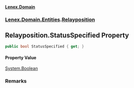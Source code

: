 #### [Lenex.Domain](index.md 'index')
### [Lenex.Domain.Entities](Lenex.Domain.Entities.md 'Lenex.Domain.Entities').[Relayposition](Lenex.Domain.Entities.Relayposition.md 'Lenex.Domain.Entities.Relayposition')

## Relayposition.StatusSpecified Property

```csharp
public bool StatusSpecified { get; }
```

#### Property Value
[System.Boolean](https://docs.microsoft.com/en-us/dotnet/api/System.Boolean 'System.Boolean')

### Remarks